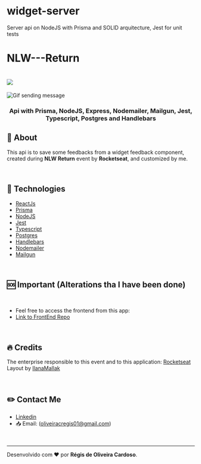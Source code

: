 # widget-server
Server api on NodeJS with Prisma and SOLID arquitecture, Jest for unit tests
# NLW---Return

<h1>
  <img src="src/assets/logo.svg"/>
</h1>

<img src="src/assets/Heatnlwsocketio.gif" alt="Gif sending message"/>

<h3 align="center">
  Api with Prisma, NodeJS, Express, Nodemailer, Mailgun, Jest, Typescript, Postgres and Handlebars
</h3> 

## :open_file_folder: About

This api is to save some feedbacks from a widget feedback component, created during **NLW Return** event by **Rocketseat**, and customized by me.

</br>

## :rocket: Technologies

- [ReactJs](https://reactjs.org)
- [Prisma](https://axios-http.com/)
- [NodeJS](https://axios-http.com/)
- [Jest](https://axios-http.com/)
- [Typescript](https://axios-http.com/)
- [Postgres](https://axios-http.com/)
- [Handlebars](https://axios-http.com/)
- [Nodemailer](https://axios-http.com/)
- [Mailgun](https://axios-http.com/)

</br>

 ## :sos: Important (Alterations tha I have been done)
 
 
 
</br>

 - Feel free to access the frontend from this app:
 - [Link to FrontEnd Repo](https://github.com/Regis-Oliveira/widget-web)

</br>

## :fire: Credits
  The enterprise responsible to this event and to this application: [Rocketseat](https://app.rocketseat.com.br/)
  </br>
  Layout by [IlanaMallak](https://www.instagram.com/ilanamallak/) 
  
  </br>

 ## :pencil2: Contact Me

- [Linkedin](www.linkedin.com/in/regis-de-oliveira-cardoso)
- :inbox_tray: Email: (oliveiracregis01@gmail.com)

</br>

---
Desenvolvido com :heart: por **Régis de Oliveira Cardoso**.
